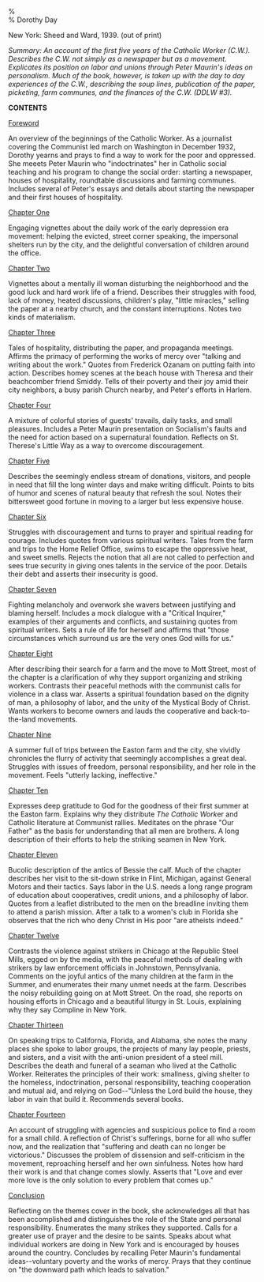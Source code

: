 %  
% Dorothy Day

New York: Sheed and Ward, 1939. (out of print)

*Summary: An account of the first five years of the Catholic Worker
(C.W.). Describes the C.W. not simply as a newspaper but as a movement.
Explicates its position on labor and unions through Peter Maurin's ideas
on personalism. Much of the book, however, is taken up with the day to
day experiences of the C.W., describing the soup lines, publication of
the paper, picketing, farm communes, and the finances of the C.W. (DDLW
\#3).*

**CONTENTS**

[Foreword](daytext.cfm?TextID=435)

An overview of the beginnings of the Catholic Worker. As a journalist
covering the Communist led march on Washington in December 1932, Dorothy
yearns and prays to find a way to work for the poor and oppressed. She
meeets Peter Maurin who "indoctrinates" her in Catholic social teaching
and his program to change the social order: starting a newspaper, houses
of hospitality, roundtable discussions and farming communes. Includes
several of Peter's essays and details about starting the newspaper and
their first houses of hospitality.

[Chapter One](daytext.cfm?TextID=436)

Engaging vignettes about the daily work of the early depression era
movement: helping the evicted, street corner speaking, the impersonal
shelters run by the city, and the delightful conversation of children
around the office.

[Chapter Two](daytext.cfm?TextID=437)

Vignettes about a mentally ill woman disturbing the neighborhood and the
good luck and hard work life of a friend. Describes their struggles with
food, lack of money, heated discussions, children's play, "little
miracles," selling the paper at a nearby church, and the constant
interruptions. Notes two kinds of materialism.

[Chapter Three](daytext.cfm?TextID=438)

Tales of hospitality, distributing the paper, and propaganda meetings.
Affirms the primacy of performing the works of mercy over "talking and
writing about the work." Quotes from Frederick Ozanam on putting faith
into action. Describes homey scenes at the beach house with Theresa and
their beachcomber friend Smiddy. Tells of their poverty and their joy
amid their city neighbors, a busy parish Church nearby, and Peter's
efforts in Harlem.

[Chapter Four](daytext.cfm?TextID=439)

A mixture of colorful stories of guests' travails, daily tasks, and
small pleasures. Includes a Peter Maurin presentation on Socialism's
faults and the need for action based on a supernatural foundation.
Reflects on St. Therese's Little Way as a way to overcome
discouragement.

[Chapter Five](daytext.cfm?TextID=440)

Describes the seemingly endless stream of donations, visitors, and
people in need that fill the long winter days and make writing
difficult. Points to bits of humor and scenes of natural beauty that
refresh the soul. Notes their bittersweet good fortune in moving to a
larger but less expensive house.

[Chapter Six](daytext.cfm?TextID=441)

Struggles with discouragement and turns to prayer and spiritual reading
for courage. Includes quotes from various spiritual writers. Tales from
the farm and trips to the Home Relief Office, swims to escape the
oppressive heat, and sweet smells. Rejects the notion that all are not
called to perfection and sees true security in giving ones talents in
the service of the poor. Details their debt and asserts their insecurity
is good.

[Chapter Seven](daytext.cfm?TextID=442)

Fighting melancholy and overwork she wavers between justifying and
blaming herself. Includes a mock dialogue with a "Critical Inquirer,"
examples of their arguments and conflicts, and sustaining quotes from
spiritual writers. Sets a rule of life for herself and affirms that
"those circumstances which surround us are the very ones God wills for
us."

[Chapter Eight](daytext.cfm?TextID=443)

After describing their search for a farm and the move to Mott Street,
most of the chapter is a clarification of why they support organizing
and striking workers. Contrasts their peaceful methods with the
communist calls for violence in a class war. Asserts a spiritual
foundation based on the dignity of man, a philosophy of labor, and the
unity of the Mystical Body of Christ. Wants workers to become owners and
lauds the cooperative and back-to-the-land movements.

[Chapter Nine](daytext.cfm?TextID=444)

A summer full of trips between the Easton farm and the city, she vividly
chronicles the flurry of activity that seemingly accomplishes a great
deal. Struggles with issues of freedom, personal responsibility, and her
role in the movement. Feels "utterly lacking, ineffective."

[Chapter Ten](daytext.cfm?TextID=445)

Expresses deep gratitude to God for the goodness of their first summer
at the Easton farm. Explains why they distribute *The Catholic Work*er
and Catholic literature at Communist rallies. Meditates on the phrase
"Our Father" as the basis for understanding that all men are brothers. A
long description of their efforts to help the striking seamen in New
York.

[Chapter Eleven](daytext.cfm?TextID=446)

Bucolic description of the antics of Bessie the calf. Much of the
chapter describes her visit to the sit-down strike in Flint, Michigan,
against General Motors and their tactics. Says labor in the U.S. needs a
long range program of education about cooperatives, credit unions, and a
philosophy of labor. Quotes from a leaflet distributed to the men on the
breadline inviting them to attend a parish mission. After a talk to a
women's club in Florida she observes that the rich who deny Christ in
His poor "are atheists indeed."

[Chapter Twelve](daytext.cfm?TextID=447)

Contrasts the violence against strikers in Chicago at the Republic Steel
Mills, egged on by the media, with the peaceful methods of dealing with
strikers by law enforcement officials in Johnstown, Pennsylvania.
Comments on the joyful antics of the many children at the farm in the
Summer, and enumerates their many unmet needs at the farm. Describes the
noisy rebuilding going on at Mott Street. On the road, she reports on
housing efforts in Chicago and a beautiful liturgy in St. Louis,
explaining why they say Compline in New York.

[Chapter Thirteen](daytext.cfm?TextID=448)

On speaking trips to California, Florida, and Alabama, she notes the
many places she spoke to labor groups, the projects of many lay people,
priests, and sisters, and a visit with the anti-union president of a
steel mill. Describes the death and funeral of a seaman who lived at the
Catholic Worker. Reiterates the principles of their work: smallness,
giving shelter to the homeless, indoctrination, personal responsibility,
teaching cooperation and mutual aid, and relying on God--"Unless the
Lord build the house, they labor in vain that build it. Recommends
several books.

[Chapter Fourteen](daytext.cfm?TextID=449)

An account of struggling with agencies and suspicious police to find a
room for a small child. A reflection of Christ's sufferings, borne for
all who suffer now, and the realization that "suffering and death can no
longer be victorious." Discusses the problem of dissension and
self-criticism in the movement, reproaching herself and her own
sinfulness. Notes how hard their work is and that change comes slowly.
Asserts that "Love and ever more love is the only solution to every
problem that comes up."

[Conclusion](daytext.cfm?TextID=450)

Reflecting on the themes cover in the book, she acknowledges all that
has been accomplished and distinguishes the role of the State and
personal responsibility. Enumerates the many strikes they supported.
Calls for a greater use of prayer and the desire to be saints. Speaks
about what individual workers are doing in New York and is encouraged by
houses around the country. Concludes by recalling Peter Maurin's
fundamental ideas--voluntary poverty and the works of mercy. Prays that
they continue on "the downward path which leads to salvation."
